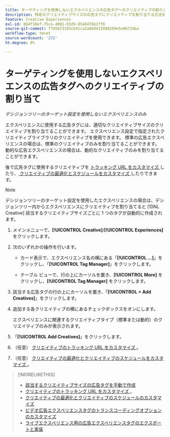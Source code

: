 ```yaml
---
title: ターゲティングを使用しないエクスペリエンスの広告タグへのクリエイティブの割り当て
description: 特定のクリエイティブサイズの広告タグにクリエイティブを割り当てる方法を説明します。
feature: Creative Experiences
exl-id: 864f10ef-75ca-4081-93d9-8540476b17f0
source-git-commit: f7d5bf3193cb41ca2a0d4415998209e5a9b724ba
workflow-type: tm+mt
source-wordcount: '272'
ht-degree: 0%

---
```


# ターゲティングを使用しないエクスペリエンスの広告タグへのクリエイティブの割り当て

*デシジョンツリーのターゲット設定を使用しないエクスペリエンスのみ*

エクスペリエンスに使用する広告タグには、適切なクリエイティブサイズのクリエイティブを割り当てることができます。 エクスペリエンス設定で指定されたクリエイティブライブラリのクリエイティブを使用できます。 標準の広告エクスペリエンスの場合は、標準のクリエイティブのみを割り当てることができます。 動的な広告エクスペリエンスの場合は、動的なクリエイティブのみを割り当てることができます。<!-- Clarify what this does. It adds the image to the experience, but how does optimization work with multiple ad tags? -->

後で広告タグに使用するクリエイティブを [ トラッキング URL をカスタマイズ ](experience-tracking-urls-no-targeting.md) したり、[ クリエイティブの最適化とスケジュールをカスタマイズ ](experience-optimization-scheduling-no-targeting.md) したりできます。

>[!NOTE]
>
>デシジョンツリーのターゲット設定を使用したエクスペリエンスの場合は、デシジョンツリー内からエクスペリエンスにクリエイティブを割り当てると [!DNL Creative] 該当するクリエイティブサイズごとに 1 つのタグが自動的に作成されます。

1. メインメニューで、**[!UICONTROL Creative]**/**[!UICONTROL Experiences]** をクリックします。

1. 次のいずれかの操作を行います。

   * カード表示で、エクスペリエンス名の横にある「**[!UICONTROL ...]**」をクリックし、「**[!UICONTROL Tag Manager]**」をクリックします。

   * テーブル ビューで、行の上にカーソルを置き、**[!UICONTROL More]** をクリックし、**[!UICONTROL Tag Manager]** をクリックします。

1. 該当する広告タグの行の上にカーソルを置き、「**[!UICONTROL + Add Creatives]**」をクリックします。<!-- Tag Manager has only a list view, but no card view, as of 2/2. -->

1. 追加する各クリエイティブの横にあるチェックボックスをオンにします。

   エクスペリエンスに関連するクリエイティブタイプ（標準または動的）のクリエイティブのみが表示されます。

1. 「**[!UICONTROL Add Creatives]**」をクリックします。

1. （任意） [ クリエイティブのトラッキング URL をカスタマイズ ](experience-tracking-urls-no-targeting.md)。

1. （任意） [ クリエイティブの最適化とクリエイティブのスケジュールをカスタマイズ ](experience-optimization-scheduling-no-targeting.md)。

>[!MORELIKETHIS]
>* [ 該当するクリエイティブサイズの広告タグを手動で作成 ](experience-tag-create-manually.md)
>* [ クリエイティブのトラッキング URL をカスタマイズ ](experience-tracking-urls-no-targeting.md)。
>* [ クリエイティブの最適化とクリエイティブのスケジュールのカスタマイズ ](experience-optimization-scheduling-no-targeting.md)
>* [ ビデオ広告エクスペリエンスタグのトランスコーディングオプションのカスタマイズ ](experience-tag-video-transcoding.md)
>* [ ライブエクスペリエンス用の広告エクスペリエンスタグのエクスポートと実装 ](experience-tag-export.md)
